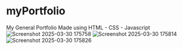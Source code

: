 # myPortfolio
My General Portfolio Made using HTML - CSS - Javascript
![Screenshot 2025-03-30 175758](https://github.com/user-attachments/assets/93c1a0fe-b2c7-4409-ae22-e0fed31f9608)
![Screenshot 2025-03-30 175814](https://github.com/user-attachments/assets/74ab87b1-b6b5-4feb-b5f3-19e7248b2851)
![Screenshot 2025-03-30 175826](https://github.com/user-attachments/assets/0e7dc6fc-b220-4d8f-b181-ec0866757943)
